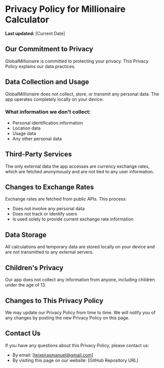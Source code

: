 # Privacy Policy for Millionaire Calculator

**Last updated:** [Current Date]

## Our Commitment to Privacy

GlobalMillionaire is committed to protecting your privacy. This Privacy Policy explains our data practices.

## Data Collection and Usage

GlobalMillionaire does not collect, store, or transmit any personal data. The app operates completely locally on your device.

### What information we don't collect:
- Personal identification information
- Location data
- Usage data
- Any other personal data

## Third-Party Services

The only external data the app accesses are currency exchange rates, which are fetched anonymously and are not tied to any user information.

## Changes to Exchange Rates

Exchange rates are fetched from public APIs. This process:
- Does not involve any personal data
- Does not track or identify users
- Is used solely to provide current exchange rate information

## Data Storage

All calculations and temporary data are stored locally on your device and are not transmitted to any external servers.

## Children's Privacy

Our app does not collect any information from anyone, including children under the age of 13.

## Changes to This Privacy Policy

We may update our Privacy Policy from time to time. We will notify you of any changes by posting the new Privacy Policy on this page.

## Contact Us

If you have any questions about this Privacy Policy, please contact us:
- By email: [teixeirasmanuel@gmail.com]
- By visiting this page on our website: [GitHub Repository URL]
